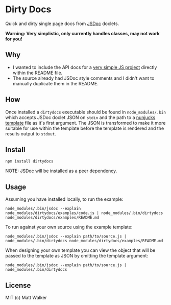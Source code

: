 # Dirty Docs

Quick and dirty single page docs from [JSDoc](http://usejsdoc.org/) doclets.

**Warning: Very simplistic, only currently handles classes, may not work for you!**

## Why

* I wanted to include the API docs for a [very simple JS project](https://github.com/walkermatt/ol3-layerswitcher) directly within the README file.
* The source already had JSDoc style comments and I didn't want to manually duplicate them in the README.

## How

Once installed a `dirtydocs` executable should be found in `node_modules/.bin` which accepts JSDoc doclet JSON on `stdin` and the path to a [nunjucks template](http://mozilla.github.io/nunjucks/templating.html) file as it's first argument. The JSON is transformed to make it more suitable for use within the template before the template is rendered and the results output to `stdout`.

## Install

    npm install dirtydocs

NOTE: JSDoc will be installed as a peer dependency.

## Usage

Assuming you have installed locally, to run the example:

    node_modules/.bin/jsdoc --explain node_modules/dirtydocs/examples/code.js | node_modules/.bin/dirtydocs node_modules/dirtydocs/examples/README.md

To run against your own source using the example template:

    node_modules/.bin/jsdoc --explain path/to/source.js | node_modules/.bin/dirtydocs node_modules/dirtydocs/examples/README.md

When designing your own template you can view the object that will be passed to the template as JSON by omitting the template argument:

    node_modules/.bin/jsdoc --explain path/to/source.js | node_modules/.bin/dirtydocs

## License

MIT (c) Matt Walker
